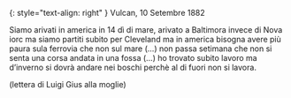 {: style="text-align: right" }  Vulcan, 10 Setembre 1882

Siamo arivati in america in 14 dì di mare, arivato a Baltimora invece di Nova iorc ma siamo partiti subito per Cleveland ma in america bisogna avere più paura sula ferrovia che non sul mare (...) non passa setimana che non si senta una corsa andata in una fossa (...) ho trovato subito lavoro ma d’inverno si dovrà andare nei boschi perchè al di fuori non si lavora.

(lettera di Luigi Gius alla moglie)
